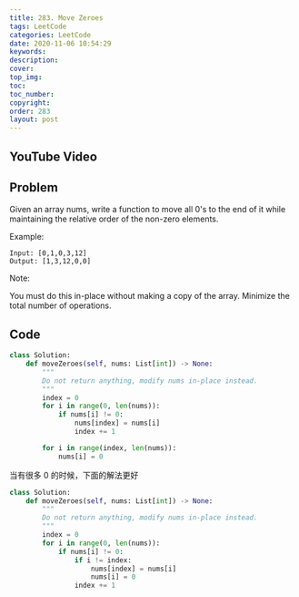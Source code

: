 ```yaml
---
title: 283. Move Zeroes
tags: LeetCode
categories: LeetCode
date: 2020-11-06 10:54:29
keywords:
description:
cover:
top_img:
toc:
toc_number:
copyright:
order: 283
layout: post
---
```


## YouTube Video

## Problem

Given an array nums, write a function to move all 0's to the end of it while maintaining the relative order of the non-zero elements.

Example:

```
Input: [0,1,0,3,12]
Output: [1,3,12,0,0]
```

Note:

You must do this in-place without making a copy of the array.
Minimize the total number of operations.

## Code

```python
class Solution:
    def moveZeroes(self, nums: List[int]) -> None:
        """
        Do not return anything, modify nums in-place instead.
        """
        index = 0
        for i in range(0, len(nums)):
            if nums[i] != 0:
                nums[index] = nums[i]
                index += 1

        for i in range(index, len(nums)):
            nums[i] = 0
```

当有很多 0 的时候，下面的解法更好

```python
class Solution:
    def moveZeroes(self, nums: List[int]) -> None:
        """
        Do not return anything, modify nums in-place instead.
        """
        index = 0
        for i in range(0, len(nums)):
            if nums[i] != 0:
                if i != index:
                    nums[index] = nums[i]
                    nums[i] = 0
                index += 1
```
